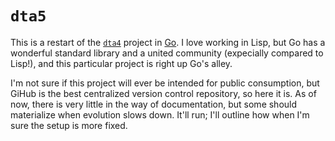 # `dta5`

This is a restart of the [`dta4`](https://github.com/d2718/dta4) project in [Go](https://golang.org). I love working in Lisp, but Go has a wonderful standard library and a united community (expecially compared to Lisp!), and this particular project is right up Go's alley.

I'm not sure if this project will ever be intended for public consumption, but GiHub is the best centralized version control repository, so here it is. As of now, there is very little in the way of documentation, but some should materialize when evolution slows down. It'll run; I'll outline how when I'm sure the setup is more fixed.


